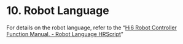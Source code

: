 # 10. Robot Language

For details on the robot language, refer to the “[Hi6 Robot Controller Function Manual. - Robot Language HRScript](https://hyundai-robotics.gitbook.io/hi6-robot-language/v/english/)”

